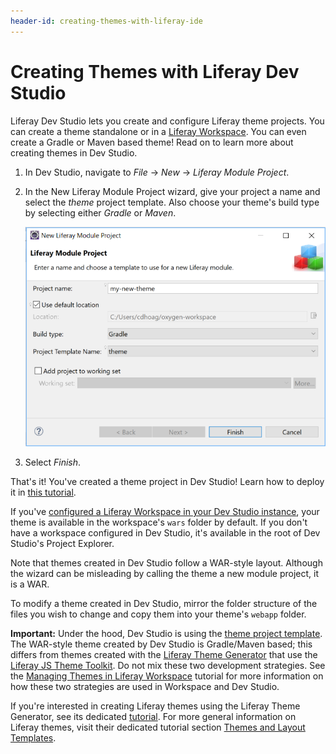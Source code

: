 ```yaml
---
header-id: creating-themes-with-liferay-ide
---
```


# Creating Themes with Liferay Dev Studio

Liferay Dev Studio lets you create and configure Liferay theme projects. You can
create a theme standalone or in a
[Liferay Workspace](/docs/7-1/tutorials/-/knowledge_base/t/liferay-workspace).
You can even create a Gradle or Maven based theme! Read on to learn more about
creating themes in Dev Studio.

1.  In Dev Studio, navigate to *File* &rarr; *New* &rarr; *Liferay Module
    Project*.

2.  In the New Liferay Module Project wizard, give your project a name and
    select the *theme* project template. Also choose your theme's build type by
    selecting either *Gradle* or *Maven*.

    ![Figure 1: Use the theme project template to create a Liferay theme in Dev Studio.](../../../images/theme-in-ide.png)

3.  Select *Finish*.

That's it! You've created a theme project in Dev Studio! Learn how to deploy it
in
[this tutorial](/docs/7-1/tutorials/-/knowledge_base/t/deploying-projects-with-liferay-ide).

If you've
[configured a Liferay Workspace in your Dev Studio instance](/docs/7-1/tutorials/-/knowledge_base/t/creating-a-liferay-workspace-with-liferay-ide),
your theme is available in the workspace's `wars` folder by default. If you
don't have a workspace configured in Dev Studio, it's available in the root of
Dev Studio's Project Explorer.

Note that themes created in Dev Studio follow a WAR-style layout. Although the
wizard can be misleading by calling the theme a new module project, it is a WAR.

To modify a theme created in Dev Studio, mirror the folder structure of the
files you wish to change and copy them into your theme's `webapp` folder.

**Important:** Under the hood, Dev Studio is using the
[theme project template](/docs/7-1/reference/-/knowledge_base/r/theme-template).
The WAR-style theme created by Dev Studio is Gradle/Maven based; this differs
from themes created with the 
[Liferay Theme Generator](/docs/7-1/tutorials/-/knowledge_base/t/creating-themes) 
that use the 
[Liferay JS Theme Toolkit](https://github.com/liferay/liferay-themes-sdk/tree/master/packages). 
Do not mix these two development strategies. See the
[Managing Themes in Liferay Workspace](/docs/7-1/tutorials/-/knowledge_base/t/managing-themes-in-liferay-workspace)
tutorial for more information on how these two strategies are used in Workspace
and Dev Studio.

If you're interested in creating Liferay themes using the
Liferay Theme Generator, see its dedicated
[tutorial](/docs/7-1/tutorials/-/knowledge_base/t/creating-themes). For more
general information on Liferay themes, visit their dedicated tutorial section
[Themes and Layout Templates](/docs/7-1/tutorials/-/knowledge_base/t/themes-and-layout-templates).
